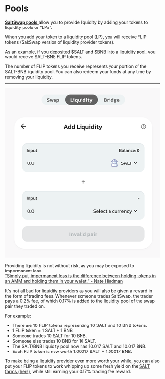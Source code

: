 # Pools

[**SaltSwap pools** ](https://exchange.saltswap.finance/#/pool)allow you to provide liquidity by adding your tokens to liquidity pools or “LPs”.

When you add your token to a liquidity pool \(LP\), you will receive FLIP tokens \(SaltSwap version of liquidity provider tokens\).

As an example, if you deposited $SALT and $BNB into a liquidity pool, you would receive SALT-BNB FLIP tokens.

The number of FLIP tokens you receive represents your portion of the SALT-BNB liquidity pool. You can also redeem your funds at any time by removing your liquidity.

---

![SaltSwap Pools UI](../.gitbook/assets/saltswap-pools.png)

Providing liquidity is not without risk, as you may be exposed to impermanent loss.  
[“Simply put, impermanent loss is the difference between holding tokens in an AMM and holding them in your wallet.” - Nate Hindman](https://blog.bancor.network/beginners-guide-to-getting-rekt-by-impermanent-loss-7c9510cb2f22)

It's not all bad for liquidity providers as you will also be given a reward in the form of trading fees. Whenever someone trades SaltSwap, the trader pays a 0.2% fee, of which 0.17% is added to the liquidity pool of the swap pair they traded on.

For example:

- There are 10 FLIP tokens representing 10 SALT and 10 BNB tokens.
- 1 FLIP token = 1 SALT + 1 BNB
- Someone trades 10 SALT for 10 BNB.
- Someone else trades 10 BNB for 10 SALT.
- The SALT/BNB liquidity pool now has 10.017 SALT and 10.017 BNB.
- Each FLIP token is now worth 1.00017 SALT + 1.00017 BNB.

To make being a liquidity provider even more worth your while, you can also put your FLIP tokens to work whipping up some fresh yield on the [SALT farms \(here\)](https://saltswap.finance/), while still earning your 0.17% trading fee reward.
